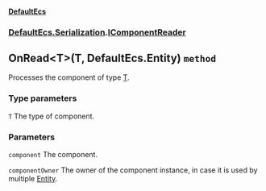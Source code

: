 #### [DefaultEcs](./DefaultEcs.md 'DefaultEcs')
### [DefaultEcs.Serialization](./DefaultEcs.md#DefaultEcs-Serialization 'DefaultEcs.Serialization').[IComponentReader](./DefaultEcs-Serialization-IComponentReader.md 'DefaultEcs.Serialization.IComponentReader')
## OnRead&lt;T&gt;(T, DefaultEcs.Entity) `method`
Processes the component of type [T](#DefaultEcs-Serialization-IComponentReader-OnRead-T-(T-_DefaultEcs-Entity)-T 'DefaultEcs.Serialization.IComponentReader.OnRead&lt;T&gt;(T, DefaultEcs.Entity).T').
### Type parameters

<a name='DefaultEcs-Serialization-IComponentReader-OnRead-T-(T-_DefaultEcs-Entity)-T'></a>
`T`
The type of component.
### Parameters

<a name='DefaultEcs-Serialization-IComponentReader-OnRead-T-(T-_DefaultEcs-Entity)-component'></a>
`component`
The component.

<a name='DefaultEcs-Serialization-IComponentReader-OnRead-T-(T-_DefaultEcs-Entity)-componentOwner'></a>
`componentOwner`
The owner of the component instance, in case it is used by multiple [Entity](./DefaultEcs-Entity.md 'DefaultEcs.Entity').
